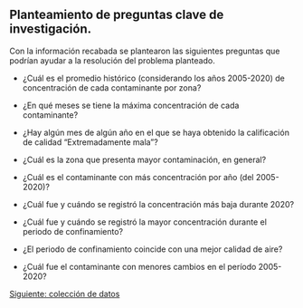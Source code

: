 ## Planteamiento de preguntas clave de investigación.

Con la información recabada se plantearon las siguientes preguntas que podrían ayudar a la resolución del problema planteado.

-   ¿Cuál es el promedio histórico (considerando los años 2005-2020) de concentración de cada contaminante por zona?
    
-   ¿En qué meses se tiene la máxima concentración de cada contaminante?
    
-   ¿Hay algún mes de algún año en el que se haya obtenido la calificación de calidad “Extremadamente mala”?
    
-   ¿Cuál es la zona que presenta mayor contaminación, en general?
    
-   ¿Cuál es el contaminante con más concentración por año (del 2005- 2020)?
    
-   ¿Cuál fue y cuándo se registró la concentración más baja durante 2020?
    
-   ¿Cuál fue y cuándo se registró la mayor concentración durante el periodo de confinamiento?
    
-   ¿El periodo de confinamiento coincide con una mejor calidad de aire?
    
-   ¿Cuál fue el contaminante con menores cambios en el período 2005-2020?


[Siguiente: colección de datos](https://github.com/BettySanchez7/Analisis_Calidad_AireCDMX_Python/blob/main/docs/Datos.md)
